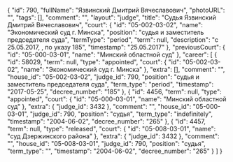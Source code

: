 {
    "id": 790,
    "fullName": "Язвинский Дмитрий Вячеславович",
    "photoURL": "",
    "tags": [],
    "comment": "",
    "layout": "judge",
    "title": "Судья Язвинский Дмитрий Вячеславович",
    "court": {
        "id": "05-002-03-02",
        "name": "Экономический суд г. Минска",
        "position": "судья и заместитель председателя суда",
        "termType": "period",
        "term": null,
        "description": "c 25.05.2017, , по указу 185",
        "timestamp": "25.05.2017"
    },
    "previousCourt": {
        "id": "05-000-03-01",
        "name": "Минский областной суд"
    },
    "career": [
        {
            "id": 58029,
            "term": null,
            "type": "appointed",
            "court": {
                "id": "05-002-03-02",
                "name": "Экономический суд г. Минска"
            },
            "extra": [],
            "comment": "",
            "house_id": "05-002-03-02",
            "judge_id": 790,
            "position": "судья и заместитель председателя суда",
            "term_type": "period",
            "timestamp": "2017-05-25",
            "decree_number": "185"
        },
        {
            "id": 4456,
            "term": null,
            "type": "appointed",
            "court": {
                "id": "05-000-03-01",
                "name": "Минский областной суд"
            },
            "extra": {
                "judge_id": 3432
            },
            "comment": "",
            "house_id": "05-000-03-01",
            "judge_id": 790,
            "position": "судья",
            "term_type": "indefinitely",
            "timestamp": "2004-06-02",
            "decree_number": "265"
        },
        {
            "id": 4457,
            "term": null,
            "type": "released",
            "court": {
                "id": "05-008-03-01",
                "name": "суд Дзержинского района"
            },
            "extra": {
                "judge_id": 3432
            },
            "comment": "",
            "house_id": "05-008-03-01",
            "judge_id": 790,
            "position": "судья",
            "term_type": "",
            "timestamp": "2004-06-02",
            "decree_number": "265"
        }
    ]
}